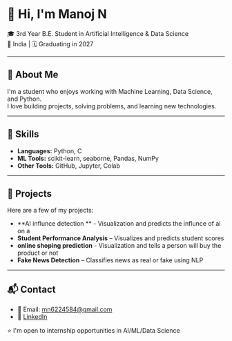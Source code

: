 # 👋 Hi, I'm Manoj N

🎓 3rd Year B.E. Student in Artificial Intelligence & Data Science  
📍 India | 🗓️ Graduating in 2027

---

## 🔹 About Me
I'm a student who enjoys working with Machine Learning, Data Science, and Python.  
I love building projects, solving problems, and learning new technologies.

---

## 🔧 Skills
- **Languages:** Python, C  
- **ML Tools:** scikit-learn, seaborne, Pandas, NumPy  
- **Other Tools:**  GitHub, Jupyter, Colab

---

## 📂 Projects
Here are a few of my projects:
- **AI influnce detection ** - Visualization and predicts the influnce of ai on a 
- **Student Performance Analysis** – Visualizes and predicts student scores
- **online shoping prediction** - Visualization and tells a person will buy the product or not 
- **Fake News Detection** – Classifies news as real or fake using NLP


---

## 📬 Contact
- 📧 Email: mn6224584@gmail.com
- 🔗 [LinkedIn]([https://linkedin.com/in/your-link](https://www.linkedin.com/in/manoj-kumar-n-3ab171314/)](https://www.linkedin.com/in/manoj-kumar-n-3ab171314/))


⭐ I'm open to internship opportunities in AI/ML/Data Science

